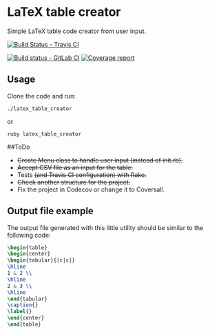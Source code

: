 # LaTeX table creator

Simple LaTeX table code creator from user input.

[![Build Status - Travis CI](https://travis-ci.org/febouge/latex-table-creator.svg?branch=master)](https://travis-ci.org/febouge/latex-table-creator)

[![Build status - GitLab CI](https://gitlab.com/febouge/latex-table-creator/badges/master/build.svg)](https://gitlab.com/febouge/latex-table-creator/commits/master)
[![Coverage report](https://gitlab.com/febouge/latex-table-creator/badges/master/coverage.svg)](https://gitlab.com/febouge/latex-table-creator/commits/master)



## Usage

Clone the code and run:

```
./latex_table_creator
```
or
```
ruby latex_table_creator
```

##ToDo

* ~~Create Menu class to handle user input (instead of init.rb).~~
* ~~Accept CSV file as an input for the table.~~
* Tests ~~(and Travis CI configuration) with Rake.~~
* ~~Check another structure for the project.~~
* Fix the project in Codecov or change it to Coversall.

## Output file example
The output file generated with this little utility should be similar to the following code:

```latex
\begin{table}
\begin{center}
\begin{tabular}{|c|c|}
\hline
1 & 2 \\
\hline
2 & 3 \\
\hline
\end{tabular}
\caption{}
\label{}
\end{center}
\end{table}
```
